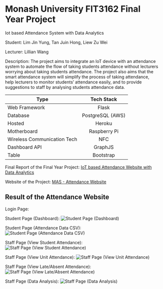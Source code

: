 # Monash University FIT3162 Final Year Project 

Iot based Attendance System with Data Analytics

Student: Lim Jin Yung, Tan Juin Hong, Liew Zu Wei

Lecturer: Lillian Wang

Description: The project aims to integrate an IoT device with an attendance system to automate the flow of
taking students attendance without lecturers worrying about taking students attendance. The
project also aims that the smart attendance system will simplify the process of taking
attendance, help lecturers to monitor students’ attendance easily, and to provide suggestions
to staff by analysing students attendance data.

| Type                          | Tech Stack      | 
| ------------------------------|:---------------:| 
| Web Framework                 | Flask           | 
| Database                      | PostgreSQL (AWS)| 
| Hosted                        | Heroku          |
| Motherboard                   | Raspberry Pi    |
| Wireless Communication Tech   | NFC             |
| Dashboard API                 | GraphJS         |
| Table                         | Bootstrap       |

Final Report of the Final Year Project: [IoT based Attendance Website with Data Analytics](https://drive.google.com/file/d/1itw6Fg5OSl6mqXMxmee3iQT7Qi3DCuWV/view?usp=sharing)

Website of the Project: [MAS - Attendance Website](https://attendance-website.herokuapp.com/)


## Result of the Attendance Website
Login Page:

Student Page (Dashboard):
![Student Page (Dashboard)](https://res.cloudinary.com/dnc7y8tw0/image/upload/v1624159624/iucsax40cpxiz3hkvfdb.png)

Student Page (Attendance Data CSV):
![Student Page (Attendance Data CSV)](https://res.cloudinary.com/dnc7y8tw0/image/upload/v1624159746/ecrjkcypcd6xtslrt89r.png)

Staff Page (View Student Attendance):
![Staff Page (View Student Attendance)](https://res.cloudinary.com/dnc7y8tw0/image/upload/v1624159924/xg46fdvle20q7z4y4ise.png)

Staff Page (View Unit Attendance):
![Staff Page (View Unit Attendance)](https://res.cloudinary.com/dnc7y8tw0/image/upload/v1624159979/wpjftjijswimems5c8xp.png)

Staff Page (View Late/Absent Attendance):
![Staff Page (View Late/Absent Attendance)](https://res.cloudinary.com/dnc7y8tw0/image/upload/v1624160087/pbdlro8jwdasknccsqcj.png)

Staff Page (Data Analysis):
![Staff Page (Data Analysis)](https://res.cloudinary.com/dnc7y8tw0/image/upload/v1624160088/lhmlpsozkmwa9oatlnwa.png)
